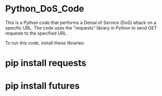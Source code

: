 # Python_DoS_Code
This is a Python code that performs a Denial of Service (DoS) attack on a specific URL. The code uses the "requests" library in Python to send GET requests to the specified URL.

To run this code, install these libraries:
# pip install requests #
# pip install futures #
